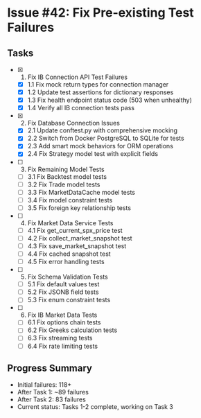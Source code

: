# Issue #42: Fix Pre-existing Test Failures

## Tasks

- [x] 1. Fix IB Connection API Test Failures
  - [x] 1.1 Fix mock return types for connection manager
  - [x] 1.2 Update test assertions for dictionary responses
  - [x] 1.3 Fix health endpoint status code (503 when unhealthy)
  - [x] 1.4 Verify all IB connection tests pass

- [x] 2. Fix Database Connection Issues
  - [x] 2.1 Update conftest.py with comprehensive mocking
  - [x] 2.2 Switch from Docker PostgreSQL to SQLite for tests
  - [x] 2.3 Add smart mock behaviors for ORM operations
  - [x] 2.4 Fix Strategy model test with explicit fields

- [ ] 3. Fix Remaining Model Tests
  - [ ] 3.1 Fix Backtest model tests
  - [ ] 3.2 Fix Trade model tests  
  - [ ] 3.3 Fix MarketDataCache model tests
  - [ ] 3.4 Fix model constraint tests
  - [ ] 3.5 Fix foreign key relationship tests

- [ ] 4. Fix Market Data Service Tests
  - [ ] 4.1 Fix get_current_spx_price test
  - [ ] 4.2 Fix collect_market_snapshot test
  - [ ] 4.3 Fix save_market_snapshot test
  - [ ] 4.4 Fix cached snapshot test
  - [ ] 4.5 Fix error handling tests

- [ ] 5. Fix Schema Validation Tests
  - [ ] 5.1 Fix default values test
  - [ ] 5.2 Fix JSONB field tests
  - [ ] 5.3 Fix enum constraint tests

- [ ] 6. Fix IB Market Data Tests
  - [ ] 6.1 Fix options chain tests
  - [ ] 6.2 Fix Greeks calculation tests
  - [ ] 6.3 Fix streaming tests
  - [ ] 6.4 Fix rate limiting tests

## Progress Summary
- Initial failures: 118+ 
- After Task 1: ~89 failures
- After Task 2: 83 failures
- Current status: Tasks 1-2 complete, working on Task 3